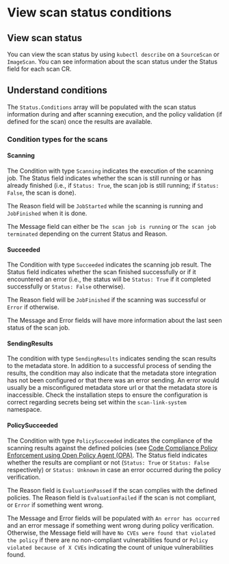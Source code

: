 # View scan status conditions

## View scan status
You can view the scan status by using `kubectl describe` on a `SourceScan` or `ImageScan`. You can see information about the scan status under the Status field for each scan CR.

## Understand conditions
The `Status.Conditions` array will be populated with the scan status information during and after scanning execution, and the policy validation (if defined for the scan) once the results are available.

### Condition types for the scans

#### Scanning
The Condition with type `Scanning` indicates the execution of the scanning job. The Status field indicates whether the scan is still running or has already finished (i.e., if `Status: True`, the scan job is still running; if `Status: False`, the scan is done).

The Reason field will be `JobStarted` while the scanning is running and `JobFinished` when it is done.

The Message field can either be `The scan job is running` or `The scan job terminated` depending on the current Status and Reason.

#### Succeeded
The Condition with type `Succeeded` indicates the scanning job result. The Status field indicates whether the scan finished successfully or if it encountered an error (i.e., the status will be `Status: True` if it completed successfully or `Status: False` otherwise).

The Reason field will be `JobFinished` if the scanning was successful or `Error` if otherwise.

The Message and Error fields will have more information about the last seen status of the scan job.

#### SendingResults
The condition with type `SendingResults` indicates sending the scan results to the metadata store. In addition to a successful process of sending the results, the condition may also indicate that the metadata store integration has not been configured or that there was an error sending. An error would usually be a misconfigured metadata store url or that the metadata store is inaccessible. Check the installation steps to ensure the configuration is correct regarding secrets being set within the `scan-link-system` namespace.

#### PolicySucceeded
The Condition with type `PolicySucceeded` indicates the compliance of the scanning results against the defined policies (see [Code Compliance Policy Enforcement using Open Policy Agent (OPA)](#code-compliance-policy-enforcement-using-open-policy-agent-opa). The Status field indicates whether the results are compliant or not (`Status: True` or `Status: False` respectively) or `Status: Unknown` in case an error occurred during the policy verification.

The Reason field is `EvaluationPassed` if the scan complies with the defined policies. The Reason field is `EvaluationFailed` if the scan is not compliant, or `Error` if something went wrong.

The Message and Error fields will be populated with `An error has occurred` and an error message if something went wrong during policy verification. Otherwise, the Message field will have `No CVEs were found that violated the policy` if there are no non-compliant vulnerabilities found or `Policy violated because of X CVEs` indicating the count of unique vulnerabilities found.
